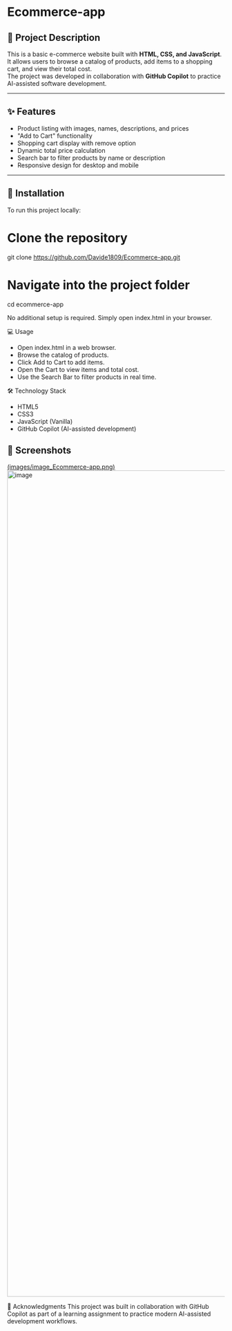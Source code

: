 # Ecommerce-app

## 📖 Project Description
This is a basic e-commerce website built with **HTML, CSS, and JavaScript**.  
It allows users to browse a catalog of products, add items to a shopping cart, and view their total cost.  
The project was developed in collaboration with **GitHub Copilot** to practice AI-assisted software development.

---

## ✨ Features
- Product listing with images, names, descriptions, and prices  
- "Add to Cart" functionality  
- Shopping cart display with remove option  
- Dynamic total price calculation  
- Search bar to filter products by name or description  
- Responsive design for desktop and mobile  

---

## 🚀 Installation
To run this project locally:  


# Clone the repository
git clone https://github.com/Davide1809/Ecommerce-app.git

# Navigate into the project folder
cd ecommerce-app

No additional setup is required. Simply open index.html in your browser.

💻 Usage
- Open index.html in a web browser.
- Browse the catalog of products.
- Click Add to Cart to add items.
- Open the Cart to view items and total cost.
- Use the Search Bar to filter products in real time.

🛠️ Technology Stack
- HTML5
- CSS3
- JavaScript (Vanilla)
- GitHub Copilot (AI-assisted development)
## 📸 Screenshots

[(images/image_Ecommerce-app.png)](https://github.com/Davide1809/Ecommerce-app/blob/main/images/image_Ecommerce-app.png?raw=true)<img width="2940" height="1912" alt="image" src="https://github.com/user-attachments/assets/6614e705-9338-4f4c-8964-14517491e60f" />


🙌 Acknowledgments
This project was built in collaboration with GitHub Copilot as part of a learning assignment to practice modern AI-assisted development workflows.
